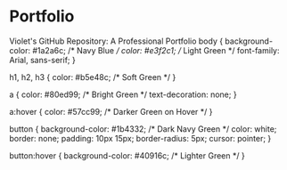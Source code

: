 # Portfolio
Violet's GitHub Repository: A Professional Portfolio
body {
  background-color: #1a2a6c; /* Navy Blue */
  color: #e3f2c1; /* Light Green */
  font-family: Arial, sans-serif;
}

h1, h2, h3 {
  color: #b5e48c; /* Soft Green */
}

a {
  color: #80ed99; /* Bright Green */
  text-decoration: none;
}

a:hover {
  color: #57cc99; /* Darker Green on Hover */
}

button {
  background-color: #1b4332; /* Dark Navy Green */
  color: white;
  border: none;
  padding: 10px 15px;
  border-radius: 5px;
  cursor: pointer;
}

button:hover {
  background-color: #40916c; /* Lighter Green */
}
